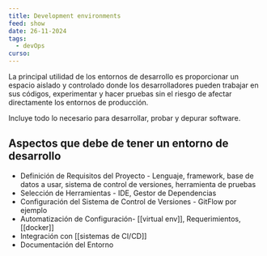 ```yaml
---
title: Development environments
feed: show
date: 26-11-2024
tags:
  - devOps
curso:
---
```

La principal utilidad de los entornos de desarrollo es proporcionar un espacio aislado y controlado donde los desarrolladores pueden trabajar en sus códigos, experimentar y hacer pruebas sin el riesgo de afectar directamente los entornos de producción.

Incluye todo lo necesario para desarrollar, probar y depurar software.

## Aspectos que debe de tener un entorno de desarrollo

- Definición de Requisitos del Proyecto - Lenguaje, framework, base de datos a usar, sistema de control de versiones, herramienta de pruebas 
- Selección de Herramientas - IDE, Gestor de Dependencias
- Configuración del Sistema de Control de Versiones - GitFlow por ejemplo
- Automatización de Configuración- [[virtual env]], Requerimientos, [[docker]]
- Integración con [[sistemas de CI/CD]]
- Documentación del Entorno